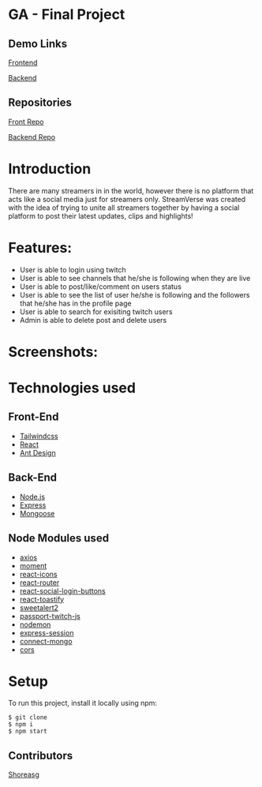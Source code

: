 # GA - Final Project

## Demo Links
[Frontend](https://streamverse-fe.herokuapp.com/home)

[Backend](https://streamverse-be.herokuapp.com/)


## Repositories
[Front Repo](https://github.com/Shoreasg/StreamVerse_FrontEnd)

[Backend Repo](https://github.com/Shoreasg/StreamVerse_Backend)


# Introduction

There are many streamers in in the world, however there is no platform that acts like a social media just for streamers only. StreamVerse was created with the idea of trying to unite all streamers together by having a social platform to post their latest updates, clips and highlights!



# Features:

- User is able to login using twitch 
- User is able to see channels that he/she is following when they are live
- User is able to post/like/comment on users status
- User is able to see the list of user he/she is following and the followers that he/she has in the profile page
- User is able to search for exisiting twitch users
- Admin is able to delete post and delete users


# Screenshots:


# Technologies used


## Front-End
- [Tailwindcss](https://tailwindcss.com/docs/guides/create-react-app)
- [React](https://reactjs.org/)
- [Ant Design](https://ant.design/)


## Back-End
- [Node.js](https://nodejs.org/en/)
- [Express](http://expressjs.com/)
- [Mongoose](https://mongoosejs.com/)

## Node Modules used
- [axios](https://axios-http.com/)
- [moment](https://momentjs.com/)
- [react-icons](https://react-icons.github.io/react-icons/)
- [react-router](https://reactrouter.com/)
- [react-social-login-buttons](https://github.com/MichalSzorad/react-social-login-buttons)
- [react-toastify](https://fkhadra.github.io/react-toastify/introduction)
- [sweetalert2](https://sweetalert2.github.io/)
- [passport-twitch-js](https://github.com/Bioblaze/passport-twitch.js)
- [nodemon](https://nodemon.io/)
- [express-session](https://github.com/expressjs/session)
- [connect-mongo](https://github.com/jdesboeufs/connect-mongo)
- [cors](https://github.com/expressjs/cors)



# Setup

To run this project, install it locally using npm:

```
$ git clone
$ npm i
$ npm start

```


## Contributors



[Shoreasg](https://github.com/Shoreasg) 

